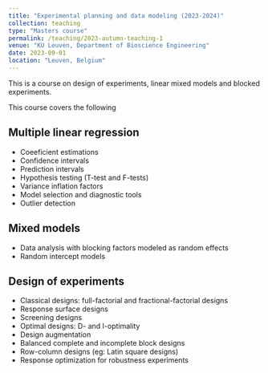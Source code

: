 ```yaml
---
title: "Experimental planning and data modeling (2023-2024)"
collection: teaching
type: "Masters course"
permalink: /teaching/2023-autumn-teaching-1
venue: "KU Leuven, Department of Bioscience Engineering"
date: 2023-09-01
location: "Leuven, Belgium"
---
```


This is a course on design of experiments, linear mixed models and blocked experiments.

This course covers the following

Multiple linear regression
------
* Coeeficient estimations
* Confidence intervals
* Prediction intervals
* Hypothesis testing (T-test and F-tests)
* Variance inflation factors
* Model selection and diagnostic tools
* Outlier detection

Mixed models
------
* Data analysis with blocking factors modeled as random effects
* Random intercept models

Design of experiments
------
* Classical designs: full-factorial and fractional-factorial designs
* Response surface designs
* Screening designs
* Optimal designs: D- and I-optimality
* Design augmentation
* Balanced complete and incomplete block designs
* Row-column designs (eg: Latin square designs)
* Response optimization for robustness experiments


